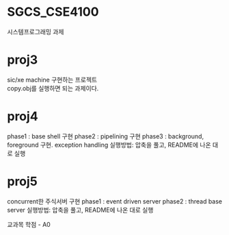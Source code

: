 # SGCS_CSE4100
시스템프로그래밍 과제

# proj3
sic/xe machine 구현하는 프로젝트  
copy.obj를 실행하면 되는 과제이다.

# proj4
phase1 : base shell 구현
phase2 : pipelining 구현
phase3 : background, foreground 구현. exception handling
실행방법: 압축을 풀고, README에 나온 대로 실행

# proj5
concurrent한 주식서버 구현
phase1 : event driven server
phase2 : thread base server
실행방법: 압축을 풀고, README에 나온 대로 실행

교과목 학점 - A0

